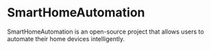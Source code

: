 # SmartHomeAutomation
SmartHomeAutomation is an open-source project that allows users to automate their home devices intelligently. 
